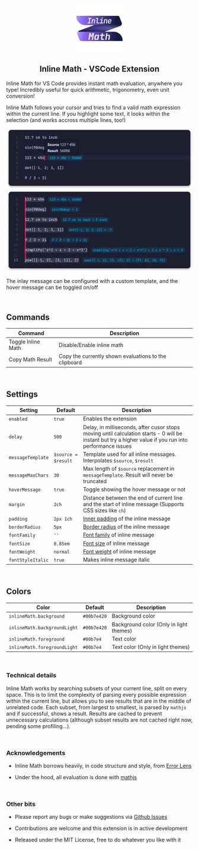 <p align="center">
    <img width="128" alt="icon" src="https://raw.githubusercontent.com/Froskk/inline-math/main/assets/icon.png">
</p>

<h2 align="center"> Inline Math - VSCode Extension </h2>

Inline Math for VS Code provides instant math evaluation, anywhere you type! Incredibly useful for quick arithmetic, trigonometry, even unit conversion!

Inline Math follows your cursor and tries to find a valid math expression within the current line. If you highlight some text, it looks within the selection (and works accross multiple lines, too!)

<p align="center">
<img width="700" alt="preview" src="https://raw.githubusercontent.com/Froskk/inline-math/main/assets/preview.png">
<img width="700" alt="preview multicursor example" src="https://raw.githubusercontent.com/Froskk/inline-math/main/assets/preview-multicursor.png">
</p>

The inlay message can be configured with a custom template, and the hover message can be toggled on/off

<br />

## Commands

| Command            | Description                                           |
| ------------------ | ----------------------------------------------------- |
| Toggle Inline Math | Disable/Enable inline math                            |
| Copy Math Result   | Copy the currently shown evaluations to the clipboard |

<br />

## Settings

| Setting           | Default             | Description                                                                                                                                             |
| ----------------- | ------------------- | ------------------------------------------------------------------------------------------------------------------------------------------------------- |
| `enabled`         | `true`              | Enables the extension                                                                                                                                   |
| `delay`           | `500`               | Delay, in milliseconds, after cusor stops moving until calculation starts - 0 will be instant but try a higher value if you run into performance issues |
| `messageTemplate` | `$source = $result` | Template used for all inline messages. Interpolates `$source`, `$result`                                                                                |
| `messageMaxChars` | `30`                | Max length of `$source` replacement in `messageTemplate`. Result will never be truncated                                                                |
| `hoverMessage`    | `true`              | Toggle showing the hover message or not                                                                                                                 |
| `margin`          | `2ch`               | Distance between the end of current line and the start of inline message (Supports CSS sizes like `ch`)                                                 |
| `padding`         | `2px 1ch`           | [Inner padding](https://developer.mozilla.org/en-US/docs/Web/CSS/padding) of the inline message                                                         |
| `borderRadius`    | `5px`               | [Border radius](https://developer.mozilla.org/en-US/docs/Web/CSS/border-radius) of the inline message                                                   |
| `fontFamily`      | `''`                | [Font family](https://developer.mozilla.org/en-US/docs/Web/CSS/font-family) of inline message                                                           |
| `fontSize`        | `0.85em`            | [Font size](https://developer.mozilla.org/en-US/docs/Web/CSS/font-size) of inline message                                                               |
| `fontWeight`      | `normal`            | [Font weight](https://developer.mozilla.org/en-US/docs/Web/CSS/font-weight) of inline message                                                           |
| `fontStyleItalic` | `true`              | Makes inline message italic                                                                                                                             |

<br />

## Colors

| Color                        | Default     | Description                             |
| ---------------------------- | ----------- | --------------------------------------- |
| `inlineMath.background`      | `#00b7e420` | Background color                        |
| `inlineMath.backgroundLight` | `#00b7e420` | Background color (Only in light themes) |
| `inlineMath.foreground`      | `#00b7e4`   | Text color                              |
| `inlineMath.foregroundLight` | `#00b7e4`   | Text color (Only in light themes)       |

<br />

### Technical details

Inline Math works by searching subsets of your current line, split on every space. This is to limit the complexity of parsing every possible expression within the current line, but allows you to see results that are in the middle of unrelated code. Each subset, from largest to smallest, is parsed by `mathjs` and if successful, shows a result. Results are cached to prevent unnecessary calculations (although subset results are not cached right now, pending some profiling...).

<br />

### Acknowledgements

- Inline Math borrows heavily, in code structure and style, from [Error Lens](https://github.com/usernamehw/vscode-error-lens)

- Under the hood, all evaluation is done with [mathjs](https://mathjs.org/)

<br />

### Other bits

- Please report any bugs or make suggestions via [Github Issues](https://github.com/Froskk/inline-math/issues)

- Contributions are welcome and this extension is in active development

- Released under the MIT License, free to do whatever you like with it
